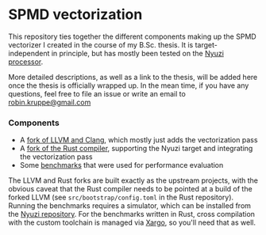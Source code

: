 # SPMD vectorization

This repository ties together the different components making up the SPMD vectorizer I created in the course of my B.Sc. thesis.
It is target-independent in principle, but has mostly been tested on the [Nyuzi processor][nyuzi-proc].

More detailed descriptions, as well as a link to the thesis, will be added here once the thesis is officially wrapped up.
In the mean time, if you have any questions, feel free to file an issue or write an email to robin.kruppe@gmail.com

### Components

- A [fork of LLVM and Clang][nyuzi-toolchain], which mostly just adds the vectorization pass
- A [fork of the Rust compiler][rust-nyuzi], supporting the Nyuzi target and integrating the vectorization pass
- Some [benchmarks][benchmarks] that were used for performance evaluation

The LLVM and Rust forks are built exactly as the upstream projects, with the obvious caveat that the Rust compiler needs to be pointed at a build of the forked LLVM (see `src/bootstrap/config.toml` in the Rust repository).
Running the benchmarks requires a simulator, which can be installed from the [Nyuzi repository][nyuzi-proc].
For the benchmarks written in Rust, cross compilation with the custom toolchain is managed via [Xargo][xargo], so you'll need that as well.

[benchmarks]: https://github.com/rkruppe/spmd-vectorize-benchmarks
[rust-nyuzi]: https://github.com/rkruppe/rust-nyuzi
[nyuzi-toolchain]: https://github.com/rkruppe/NyuziToolchain
[nyuzi-proc]: https://github.com/jbush001/NyuziProcessor/
[xargo]: https://github.com/japaric/xargo

